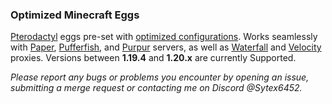 ### Optimized Minecraft Eggs

[Pterodactyl](https://pterodactyl.io/) eggs pre-set with [optimized configurations](https://github.com/SytexMC/Minecraft-Server-Optimization/wiki). Works seamlessly with [Paper](https://papermc.io/), [Pufferfish](https://pufferfish.host/downloads), and [Purpur](https://purpurmc.org/) servers, as well as [Waterfall](https://papermc.io/downloads/waterfall) and [Velocity](https://papermc.io/downloads/velocity) proxies. Versions between **1.19.4** and **1.20.x** are currently Supported.

*Please report any bugs or problems you encounter by opening an issue, submitting a merge request or contacting me on Discord @Sytex6452.*
